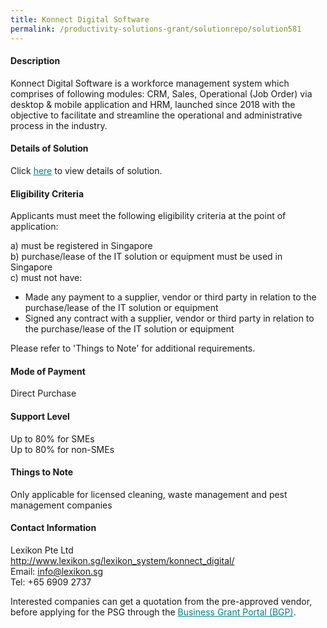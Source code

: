 ```yaml
---
title: Konnect Digital Software
permalink: /productivity-solutions-grant/solutionrepo/solution581
---
```


#### Description

Konnect Digital Software is a workforce management system which comprises of following modules: CRM, Sales, Operational (Job Order) via desktop & mobile application and HRM, launched since 2018 with the objective to facilitate and streamline the operational and administrative process in the industry.

#### Details of Solution

Click <a href='https://govassist.gobusiness.gov.sg/images/psg/Lexikon_Annex_3_Part_1.pdf' style='color:#037e8a'>here</a> to view details of solution.

#### Eligibility Criteria

Applicants must meet the following eligibility criteria at the point of application:

a) must be registered in Singapore <br>
b) purchase/lease of the IT solution or equipment must be used in Singapore <br>
c) must not have:
- Made any payment to a supplier, vendor or third party in relation to the purchase/lease of the IT solution or equipment
- Signed any contract with a supplier, vendor or third party in relation to the purchase/lease of the IT solution or equipment

Please refer to 'Things to Note' for additional requirements.

#### Mode of Payment
Direct Purchase

#### Support Level
Up to 80% for SMEs <br>
Up to 80% for non-SMEs

#### Things to Note
Only applicable for licensed cleaning, waste management and pest management companies

#### Contact Information
Lexikon Pte Ltd<br>http://www.lexikon.sg/lexikon_system/konnect_digital/<br>Email: info@lexikon.sg<br>Tel: +65 6909 2737

Interested companies can get a quotation from the pre-approved vendor, before applying for the PSG through the <a target='_blank' style='color:#037e8a' href='https://www.businessgrants.gov.sg/'>Business Grant Portal (BGP)</a>.
